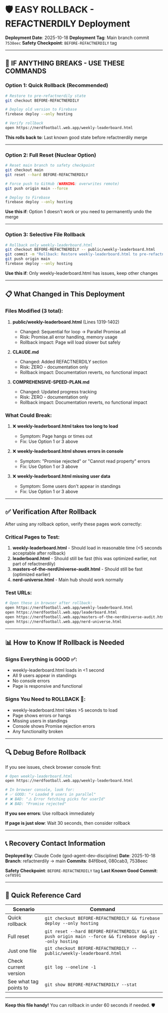 # 🛡️ EASY ROLLBACK - REFACTNERDILY Deployment

**Deployment Date**: 2025-10-18
**Deployment Tag**: Main branch commit `7538eec`
**Safety Checkpoint**: `BEFORE-REFACTNERDILY` tag

---

## 🚨 IF ANYTHING BREAKS - USE THESE COMMANDS

### Option 1: Quick Rollback (Recommended)
```bash
# Restore to pre-refactnerdily state
git checkout BEFORE-REFACTNERDILY

# Deploy old version to Firebase
firebase deploy --only hosting

# Verify rollback
open https://nerdfootball.web.app/weekly-leaderboard.html
```

**This rolls back to**: Last known good state before refactnerdily merge

---

### Option 2: Full Reset (Nuclear Option)
```bash
# Reset main branch to safety checkpoint
git checkout main
git reset --hard BEFORE-REFACTNERDILY

# Force push to GitHub (WARNING: overwrites remote)
git push origin main --force

# Deploy to Firebase
firebase deploy --only hosting
```

**Use this if**: Option 1 doesn't work or you need to permanently undo the merge

---

### Option 3: Selective File Rollback
```bash
# Rollback only weekly-leaderboard.html
git checkout BEFORE-REFACTNERDILY -- public/weekly-leaderboard.html
git commit -m "Rollback: Restore weekly-leaderboard.html to pre-refactnerdily state"
git push origin main
firebase deploy --only hosting
```

**Use this if**: Only weekly-leaderboard.html has issues, keep other changes

---

## 📋 What Changed in This Deployment

### Files Modified (3 total):
1. **public/weekly-leaderboard.html** (Lines 1319-1402)
   - Changed: Sequential for loop → Parallel Promise.all
   - Risk: Promise.all error handling, memory usage
   - Rollback impact: Page will load slower but safely

2. **CLAUDE.md**
   - Changed: Added REFACTNERDILY section
   - Risk: ZERO - documentation only
   - Rollback impact: Documentation reverts, no functional impact

3. **COMPREHENSIVE-SPEED-PLAN.md**
   - Changed: Updated progress tracking
   - Risk: ZERO - documentation only
   - Rollback impact: Documentation reverts, no functional impact

### What Could Break:
1. ❌ **weekly-leaderboard.html takes too long to load**
   - Symptom: Page hangs or times out
   - Fix: Use Option 1 or 3 above

2. ❌ **weekly-leaderboard.html shows errors in console**
   - Symptom: "Promise rejected" or "Cannot read property" errors
   - Fix: Use Option 1 or 3 above

3. ❌ **weekly-leaderboard.html missing user data**
   - Symptom: Some users don't appear in standings
   - Fix: Use Option 1 or 3 above

---

## ✅ Verification After Rollback

After using any rollback option, verify these pages work correctly:

### Critical Pages to Test:
1. **weekly-leaderboard.html** - Should load in reasonable time (<5 seconds acceptable after rollback)
2. **leaderboard.html** - Should still be fast (this was optimized earlier, not part of refactnerdily)
3. **masters-of-the-nerdUniverse-audit.html** - Should still be fast (optimized earlier)
4. **nerd-universe.html** - Main hub should work normally

### Test URLs:
```bash
# Open these in browser after rollback:
open https://nerdfootball.web.app/weekly-leaderboard.html
open https://nerdfootball.web.app/leaderboard.html
open https://nerdfootball.web.app/masters-of-the-nerdUniverse-audit.html
open https://nerdfootball.web.app/nerd-universe.html
```

---

## 📊 How to Know If Rollback is Needed

### Signs Everything is GOOD ✅:
- weekly-leaderboard.html loads in <1 second
- All 9 users appear in standings
- No console errors
- Page is responsive and functional

### Signs You Need to ROLLBACK 🚨:
- weekly-leaderboard.html takes >5 seconds to load
- Page shows errors or hangs
- Missing users in standings
- Console shows Promise rejection errors
- Any functionality broken

---

## 🔍 Debug Before Rollback

If you see issues, check browser console first:

```bash
# Open weekly-leaderboard.html
open https://nerdfootball.web.app/weekly-leaderboard.html

# In browser console, look for:
# ✅ GOOD: "⚡ Loaded 9 users in parallel"
# ❌ BAD: "⚠️ Error fetching picks for userId"
# ❌ BAD: "Promise rejected"
```

**If you see errors**: Use rollback immediately

**If page is just slow**: Wait 30 seconds, then consider rollback

---

## 📞 Recovery Contact Information

**Deployed by**: Claude Code (god-agent-dev-discipline)
**Date**: 2025-10-18
**Branch**: refactnerdily → main
**Commits**: 84f6bed, 080cab3, 7538eec

**Safety Checkpoint**: `BEFORE-REFACTNERDILY` tag
**Last Known Good Commit**: `cef0591`

---

## 🎯 Quick Reference Card

| Scenario | Command |
|----------|---------|
| Quick rollback | `git checkout BEFORE-REFACTNERDILY && firebase deploy --only hosting` |
| Full reset | `git reset --hard BEFORE-REFACTNERDILY && git push origin main --force && firebase deploy --only hosting` |
| Just one file | `git checkout BEFORE-REFACTNERDILY -- public/weekly-leaderboard.html` |
| Check current version | `git log --oneline -1` |
| See what tag points to | `git show BEFORE-REFACTNERDILY --stat` |

---

**Keep this file handy!** You can rollback in under 60 seconds if needed. 🛡️
